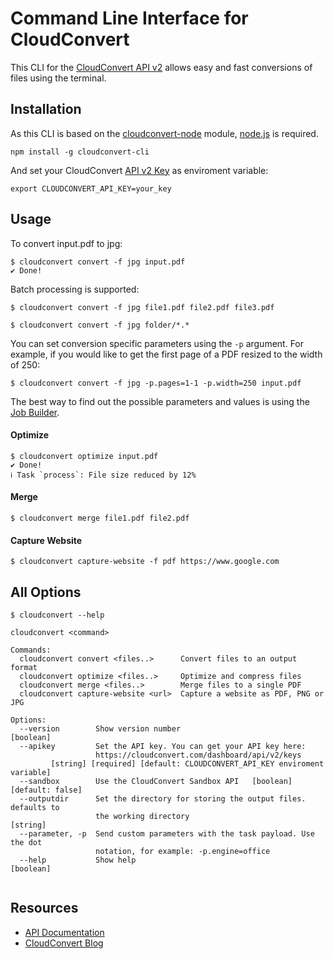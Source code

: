 # Command Line Interface for CloudConvert 

This CLI for the [CloudConvert API v2](https://cloudconvert.com/api/v2) allows easy and fast conversions of files using the terminal. 


## Installation

As this CLI is based on the [cloudconvert-node](https://github.com/cloudconvert/cloudconvert-node) module, [node.js](https://nodejs.org/) is required.

    npm install -g cloudconvert-cli
    
    
And set your CloudConvert [API v2 Key](https://cloudconvert.com/dashboard/api/v2/keys) as enviroment variable:

    export CLOUDCONVERT_API_KEY=your_key
    
## Usage



To convert input.pdf to jpg:

```
$ cloudconvert convert -f jpg input.pdf
✔ Done!
```

Batch processing is supported:

```
$ cloudconvert convert -f jpg file1.pdf file2.pdf file3.pdf
```
```
$ cloudconvert convert -f jpg folder/*.*
```

You can set conversion specific parameters using the ``-p`` argument. For example, if you would like to get the first page of a PDF resized to the width of 250:

```
$ cloudconvert convert -f jpg -p.pages=1-1 -p.width=250 input.pdf
```

The best way to find out the possible parameters and values is using the [Job Builder](https://cloudconvert.com/api/v2/jobs/builder).

#### Optimize

```
$ cloudconvert optimize input.pdf
✔ Done!
ℹ Task `process`: File size reduced by 12%
```

#### Merge

```
$ cloudconvert merge file1.pdf file2.pdf
```

#### Capture Website

```
$ cloudconvert capture-website -f pdf https://www.google.com
```
    
## All Options

```
$ cloudconvert --help

cloudconvert <command>

Commands:
  cloudconvert convert <files..>      Convert files to an output format
  cloudconvert optimize <files..>     Optimize and compress files
  cloudconvert merge <files..>        Merge files to a single PDF
  cloudconvert capture-website <url>  Capture a website as PDF, PNG or JPG

Options:
  --version        Show version number                                 [boolean]
  --apikey         Set the API key. You can get your API key here:
                   https://cloudconvert.com/dashboard/api/v2/keys
         [string] [required] [default: CLOUDCONVERT_API_KEY enviroment variable]
  --sandbox        Use the CloudConvert Sandbox API   [boolean] [default: false]
  --outputdir      Set the directory for storing the output files. defaults to
                   the working directory                                [string]
  --parameter, -p  Send custom parameters with the task payload. Use the dot
                   notation, for example: -p.engine=office
  --help           Show help                                           [boolean]


```

    
## Resources


* [API Documentation](https://cloudconvert.com/api/v2)
* [CloudConvert Blog](https://cloudconvert.com/blog)
